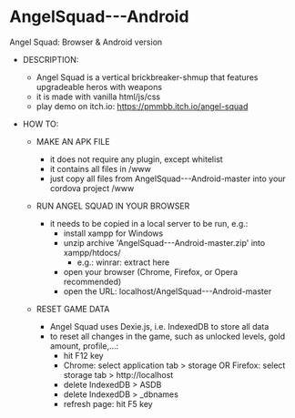# AngelSquad---Android

Angel Squad: Browser & Android version


- DESCRIPTION:
  - Angel Squad is a vertical brickbreaker-shmup that features upgradeable heros with weapons
  - it is made with vanilla html/js/css
  - play demo on itch.io: https://pmmbb.itch.io/angel-squad

- HOW TO:

  - MAKE AN APK FILE
    - it does not require any plugin, except whitelist
    - it contains all files in /www
    - just copy all files from AngelSquad---Android-master into your cordova project /www

  - RUN ANGEL SQUAD IN YOUR BROWSER
    - it needs to be copied in a local server to be run, e.g.:  
      - install xampp for Windows    
      - unzip archive 'AngelSquad---Android-master.zip' into xampp/htdocs/
        - e.g.: winrar: extract here
      - open your browser (Chrome, Firefox, or Opera recommended)
      - open the URL:  localhost/AngelSquad---Android-master
    
   - RESET GAME DATA
     - Angel Squad uses Dexie.js, i.e. IndexedDB to store all data
     - to reset all changes in the game, such as unlocked levels, gold amount, profile,...:
        - hit F12 key
        - Chrome: select application tab > storage OR Firefox: select storage tab > http://localhost
        - delete IndexedDB > ASDB
        - delete IndexedDB > _dbnames 
        - refresh page: hit F5 key
